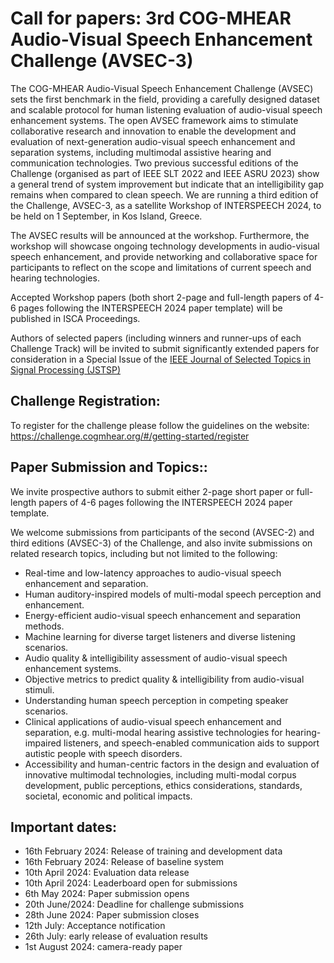 # Call for papers: 3rd COG-MHEAR Audio-Visual Speech Enhancement Challenge (AVSEC-3)

The COG-MHEAR Audio-Visual Speech Enhancement Challenge (AVSEC) sets the first benchmark in the field, providing a carefully designed dataset and scalable protocol for human listening evaluation of audio-visual speech enhancement systems. The open AVSEC framework aims to stimulate collaborative research and innovation to enable the development and evaluation of next-generation audio-visual speech enhancement and separation systems, including multimodal assistive hearing and communication technologies.
Two previous successful editions of the Challenge (organised as part of IEEE SLT 2022 and IEEE ASRU 2023) show a general trend of system improvement but indicate that an intelligibility gap remains when compared to clean speech.
We are running a third edition of the Challenge, AVSEC-3, as a satellite Workshop of INTERSPEECH 2024, to be held on 1 September, in Kos Island, Greece.

The AVSEC results will be announced at the workshop. Furthermore, the workshop will showcase ongoing technology developments in audio-visual speech enhancement, and provide networking and collaborative space for participants to reflect on the scope and limitations of current speech and hearing technologies.

Accepted Workshop papers (both short 2-page and full-length papers of 4-6 pages following the INTERSPEECH 2024 paper template) will be published in ISCA Proceedings.

Authors of selected papers (including winners and runner-ups of each Challenge Track) will be invited to submit significantly extended papers for consideration in a Special Issue of the [IEEE Journal of Selected Topics in Signal Processing (JSTSP)](https://signalprocessingsociety.org/publications-resources/special-issue-deadlines/ieee-jstsp-special-issue-deep-multimodal-speech-enhancement-and-separation)

## Challenge Registration:

To register for the challenge please follow the guidelines on the website: https://challenge.cogmhear.org/#/getting-started/register

## Paper Submission and Topics::

We invite prospective authors to submit either 2-page short paper or full-length papers of 4-6 pages following the INTERSPEECH 2024 paper template.

We welcome submissions from participants of the second (AVSEC-2) and third editions (AVSEC-3) of the Challenge, and also invite submissions on related research topics, including but not limited to the following:
- Real-time and low-latency approaches to audio-visual speech enhancement and separation.
- Human auditory-inspired models of multi-modal speech perception and enhancement.
- Energy-efficient audio-visual speech enhancement and separation methods.
- Machine learning for diverse target listeners and diverse listening scenarios.
- Audio quality & intelligibility assessment of audio-visual speech enhancement systems.
- Objective metrics to predict quality & intelligibility from audio-visual stimuli.
- Understanding human speech perception in competing speaker scenarios.
- Clinical applications of audio-visual speech enhancement and separation, e.g. multi-modal hearing assistive technologies for hearing-impaired listeners, and speech-enabled communication aids to support  autistic people with speech disorders.
- Accessibility and human-centric factors in the design and evaluation of innovative multimodal technologies, including multi-modal corpus development, public perceptions, ethics considerations, standards, societal, economic and political impacts. 

## Important dates:
* 16th February 2024: Release of training and development data
* 16th February 2024: Release of baseline system
* 10th April 2024: Evaluation data release
* 10th April 2024: Leaderboard open for submissions
* 6th May 2024: Paper submission opens
* 20th June/2024: Deadline for challenge submissions
* 28th June 2024: Paper submission closes
* 12th July: Acceptance notification
* 26th July: early release of evaluation results
* 1st August 2024: camera-ready paper

